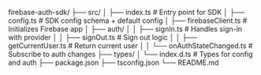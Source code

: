 firebase-auth-sdk/
├── src/
│   ├── index.ts               # Entry point for SDK
│   ├── config.ts              # SDK config schema + default config
│   ├── firebaseClient.ts      # Initializes Firebase app
│   ├── auth/
│   │   ├── signIn.ts          # Handles sign-in with provider
│   │   ├── signOut.ts         # Sign out logic
│   │   ├── getCurrentUser.ts  # Return current user
│   │   └── onAuthStateChanged.ts # Subscribe to auth changes
├── types/
│   └── index.d.ts             # Types for config and auth
├── package.json
├── tsconfig.json
└── README.md
